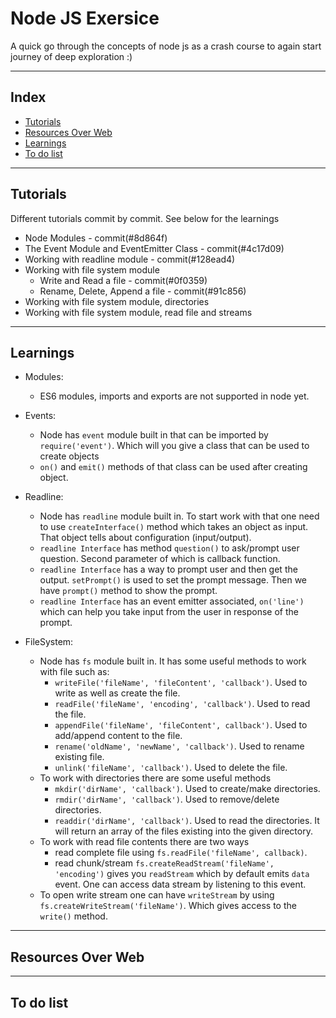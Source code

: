 # Node JS Exersice

A quick go through the concepts of node js as a crash course to again start journey of deep exploration :)
___

## Index

- [Tutorials](#tutorial)
- [Resources Over Web](#resources)
- [Learnings](#learnings)
- [To do list](#to-do)

___

## Tutorials<a name="tutorial"></a>

Different tutorials commit by commit. See below for the learnings

- Node Modules - commit(#8d864f)
- The Event Module and EventEmitter Class - commit(#4c17d09)
- Working with readline module - commit(#128ead4)
- Working with file system module
    - Write and Read a file - commit(#0f0359)
    - Rename, Delete, Append a file - commit(#91c856)
- Working with file system module, directories
- Working with file system module, read file and streams
___

## Learnings<a name="learnings"></a>

- Modules:
    - ES6 modules, imports and exports are not supported in node yet.
- Events:
    - Node has `event` module built in that can be imported by `require('event')`. Which will you give a class that can be used to create objects
    - `on()` and `emit()` methods of that class can be used after creating object.

- Readline:
    - Node has `readline` module built in. To start work with that one need to use `createInterface()` method which takes an object as input. That object tells about configuration (input/output).
    - `readline Interface` has method `question()` to ask/prompt user question. Second parameter of which is callback function.
    - `readline Interface` has a way to prompt user and then get the output. `setPrompt()` is used to set the prompt message. Then we have `prompt()` method to show the prompt.
    - `readline Interface` has an event emitter associated, `on('line')` which can help you take input from the user in response of the prompt.

- FileSystem:
    - Node has `fs` module built in. It has some useful methods to work with file such as:
        - `writeFile('fileName', 'fileContent', 'callback')`. Used to write as well as create the file.
        - `readFile('fileName', 'encoding', 'callback')`. Used to read the file.
        - `appendFile('fileName', 'fileContent', callback')`. Used to add/append content to the file.
        - `rename('oldName', 'newName', 'callback')`. Used to rename existing file.
        - `unlink('fileName', 'callback')`. Used to delete the file.
    - To work with directories there are some useful methods
        - `mkdir('dirName', 'callback')`. Used to create/make directories.
        - `rmdir('dirName', 'callback')`. Used to remove/delete directories.
        - `readdir('dirName', 'callback')`. Used to read the directories. It will return an array of the files existing into the given directory.
    - To work with read file contents there are two ways
        - read complete file using `fs.readFile('fileName', callback)`.
        - read chunk/stream `fs.createReadStream('fileName', 'encoding')` gives you `readStream` which by default emits `data` event. One can access data stream by listening to this event. 
    - To open write stream one can have `writeStream` by using `fs.createWriteStream('fileName')`. Which gives access to the `write()` method.
___

## Resources Over Web<a name="resources"></a>

___

## To do list<a name="to-do"></a>
